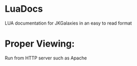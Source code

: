 LuaDocs
=======

LUA documentation for JKGalaxies in an easy to read format

Proper Viewing:
===============
Run from HTTP server such as Apache
